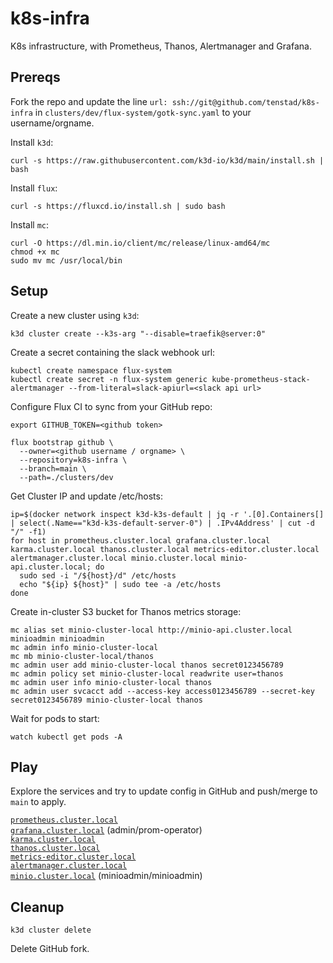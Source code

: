 # k8s-infra

K8s infrastructure, with Prometheus, Thanos, Alertmanager and Grafana.

## Prereqs

Fork the repo and update the line `url: ssh://git@github.com/tenstad/k8s-infra`
in `clusters/dev/flux-system/gotk-sync.yaml` to your username/orgname.

Install `k3d`:

```
curl -s https://raw.githubusercontent.com/k3d-io/k3d/main/install.sh | bash
```

Install `flux`:

```
curl -s https://fluxcd.io/install.sh | sudo bash
```

Install `mc`:

```
curl -O https://dl.min.io/client/mc/release/linux-amd64/mc
chmod +x mc
sudo mv mc /usr/local/bin
```

## Setup

Create a new cluster using `k3d`:

```
k3d cluster create --k3s-arg "--disable=traefik@server:0"
```

Create a secret containing the slack webhook url:

```
kubectl create namespace flux-system
kubectl create secret -n flux-system generic kube-prometheus-stack-alertmanager --from-literal=slack-apiurl=<slack api url>
```

Configure Flux CI to sync from your GitHub repo:

```
export GITHUB_TOKEN=<github token>

flux bootstrap github \
  --owner=<github username / orgname> \
  --repository=k8s-infra \
  --branch=main \
  --path=./clusters/dev
```

Get Cluster IP and update /etc/hosts:

```
ip=$(docker network inspect k3d-k3s-default | jq -r '.[0].Containers[] | select(.Name=="k3d-k3s-default-server-0") | .IPv4Address' | cut -d "/" -f1)
for host in prometheus.cluster.local grafana.cluster.local karma.cluster.local thanos.cluster.local metrics-editor.cluster.local alertmanager.cluster.local minio.cluster.local minio-api.cluster.local; do
  sudo sed -i "/${host}/d" /etc/hosts
  echo "${ip} ${host}" | sudo tee -a /etc/hosts
done
```

Create in-cluster S3 bucket for Thanos metrics storage:

```
mc alias set minio-cluster-local http://minio-api.cluster.local minioadmin minioadmin
mc admin info minio-cluster-local
mc mb minio-cluster-local/thanos
mc admin user add minio-cluster-local thanos secret0123456789
mc admin policy set minio-cluster-local readwrite user=thanos
mc admin user info minio-cluster-local thanos
mc admin user svcacct add --access-key access0123456789 --secret-key secret0123456789 minio-cluster-local thanos
```

Wait for pods to start:

```
watch kubectl get pods -A
```

## Play

Explore the services and try to update config in GitHub and push/merge to `main`
to apply.

[`prometheus.cluster.local`](http://prometheus.cluster.local)  
[`grafana.cluster.local`](http://grafana.cluster.local) (admin/prom-operator)  
[`karma.cluster.local`](http://karma.cluster.local)  
[`thanos.cluster.local`](http://thanos.cluster.local)  
[`metrics-editor.cluster.local`](http://metrics-editor.cluster.local)  
[`alertmanager.cluster.local`](http://alertmanager.cluster.local)  
[`minio.cluster.local`](https://minio.cluster.local) (minioadmin/minioadmin)  

## Cleanup

```
k3d cluster delete
```

Delete GitHub fork.
